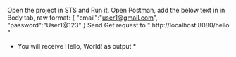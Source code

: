 Open the project in STS and Run it.
Open Postman, 
add the below text in in Body tab, raw format:
  {
    "email":"user1@gmail.com",
    "password":"User1@123"
}
Send Get request to " http://localhost:8080/hello "
* You will receive Hello, World! as output *
